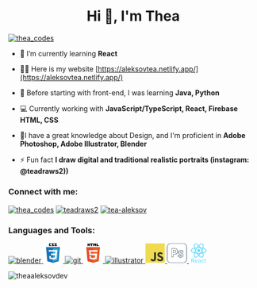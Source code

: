 <h1 align="center">Hi 👋, I'm Thea</h1>

<p align="left"> <a href="https://twitter.com/thea_codes" target="blank"><img src="https://img.shields.io/twitter/follow/thea_codes?logo=twitter&style=for-the-badge" alt="thea_codes" /></a> </p>

- 🌱 I’m currently learning **React**

- 👨‍💻 Here is my website [https://aleksovtea.netlify.app/](https://aleksovtea.netlify.app/)

- 👾 Before starting with front-end, I was learning **Java, Python**

- 💻 Currently working with **JavaScript/TypeScript, React, Firebase HTML, CSS**

- 🎨I have a great knowledge about Design, and I'm proficient in **Adobe Photoshop, Adobe Illustrator, Blender**

- ⚡ Fun fact **I draw digital and traditional realistic portraits (instagram: @teadraws2))**

<h3 align="left">Connect with me:</h3>
<p align="left">
<a href="https://twitter.com/thea_codes" target="blank"><img align="center" src="https://camo.githubusercontent.com/d08733f833f1456d0bb577c9455d3849f50a607b7b2a168b1e2db3192380305d/68747470733a2f2f63646e2e6a7364656c6976722e6e65742f6e706d2f73696d706c652d69636f6e7340332e302e312f69636f6e732f747769747465722e737667" alt="thea_codes" height="30" width="40" /></a>
<a href="https://instagram.com/teadraws2" target="blank"><img align="center" src="https://camo.githubusercontent.com/db2eb24936dfefde18969b07126b3a2d70fec0c9679e5cf4a47c91382cf9fa7c/68747470733a2f2f63646e2e6a7364656c6976722e6e65742f6e706d2f73696d706c652d69636f6e7340332e302e312f69636f6e732f696e7374616772616d2e737667" alt="teadraws2" height="30" width="40" /></a>
  <a href="https://linkedin.com/in/tea-aleksov-120252245" target="blank"><img align="center" src="https://camo.githubusercontent.com/a12f97e0370c6c839fe198521c5536f0fb2ea4ec9005247525f5f3c2f2e91e7e/68747470733a2f2f63646e2e6a7364656c6976722e6e65742f6e706d2f73696d706c652d69636f6e7340332e302e312f69636f6e732f6c696e6b6564696e2e737667" alt="tea-aleksov" height="30" width="40" /></a>
</p>
</p>



<h3 align="left">Languages and Tools:</h3>
<p align="left"> <a href="https://www.blender.org/" target="_blank" rel="noreferrer"> <img src="https://download.blender.org/branding/community/blender_community_badge_white.svg" alt="blender" width="40" height="40"/> </a> <a href="https://www.w3schools.com/css/" target="_blank" rel="noreferrer"> <img src="https://raw.githubusercontent.com/devicons/devicon/master/icons/css3/css3-original-wordmark.svg" alt="css3" width="40" height="40"/> </a> <a href="https://git-scm.com/" target="_blank" rel="noreferrer"> <img src="https://www.vectorlogo.zone/logos/git-scm/git-scm-icon.svg" alt="git" width="40" height="40"/> </a> <a href="https://www.w3.org/html/" target="_blank" rel="noreferrer"> <img src="https://raw.githubusercontent.com/devicons/devicon/master/icons/html5/html5-original-wordmark.svg" alt="html5" width="40" height="40"/> </a> <a href="https://www.adobe.com/in/products/illustrator.html" target="_blank" rel="noreferrer"> <img src="https://www.vectorlogo.zone/logos/adobe_illustrator/adobe_illustrator-icon.svg" alt="illustrator" width="40" height="40"/> </a> <a href="https://developer.mozilla.org/en-US/docs/Web/JavaScript" target="_blank" rel="noreferrer"> <img src="https://raw.githubusercontent.com/devicons/devicon/master/icons/javascript/javascript-original.svg" alt="javascript" width="40" height="40"/> </a> <a href="https://www.photoshop.com/en" target="_blank" rel="noreferrer"> <img src="https://raw.githubusercontent.com/devicons/devicon/master/icons/photoshop/photoshop-line.svg" alt="photoshop" width="40" height="40"/> </a> <a href="https://reactjs.org/" target="_blank" rel="noreferrer"> <img src="https://raw.githubusercontent.com/devicons/devicon/master/icons/react/react-original-wordmark.svg" alt="react" width="40" height="40"/> </a> </p>

<p><img align="left" src="https://github-readme-stats.vercel.app/api/top-langs?username=theaaleksovdev&show_icons=true&locale=en&layout=compact" alt="theaaleksovdev" /></p>

